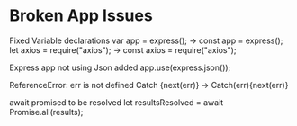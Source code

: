 # Broken App Issues

Fixed Variable declarations
var app = express(); -> const app = express();
let axios = require("axios"); -> const axios = require("axios");

Express app not using Json
added app.use(express.json());

ReferenceError: err is not defined
Catch {next(err)} -> Catch(err){next(err)}

await promised to be resolved
let resultsResolved = await Promise.all(results);
